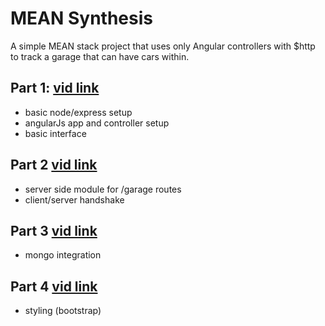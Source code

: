 MEAN Synthesis
===

A simple MEAN stack project that uses only Angular controllers with $http to track a garage that can have cars within. 

Part 1: [vid link](https://vimeo.com/272879378)
---

- basic node/express setup
- angularJs app and controller setup
- basic interface

Part 2 [vid link](https://vimeo.com/272939939)
---

- server side module for /garage routes
- client/server handshake

Part 3 [vid link](https://vimeo.com/272949042)
---

- mongo integration

Part 4 [vid link](https://vimeo.com/272945844)
---

- styling (bootstrap)